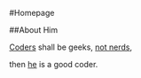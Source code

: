 ﻿#Homepage

##About Him

[Coders](/Work.en) shall be geeks, [not nerds](/Life.en),

then <a href="/img/photo.jpg" class="fancybox">he</a> is a good coder.
<span class="nodisqus"></span>
